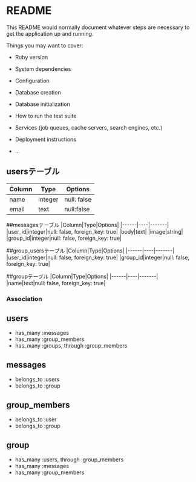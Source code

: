 # README

This README would normally document whatever steps are necessary to get the
application up and running.

Things you may want to cover:

* Ruby version

* System dependencies

* Configuration

* Database creation

* Database initialization

* How to run the test suite

* Services (job queues, cache servers, search engines, etc.)

* Deployment instructions

* ...



## usersテーブル

|Column|Type|Options|
|------|----|-------|
|name|integer|null: false|
|email|text|null:false|

##messagesテーブル
|Column|Type|Options|
|------|----|-------|
|user_id|integer|null: false, foreign_key: true|
|body|text|
|image|string|
|group_id|integer|null: false, foreign_key: true|

##group_usersテーブル
|Column|Type|Options|
|------|----|-------|
|user_id|integer|null: false, foreign_key: true|
|group_id|integer|null: false, foreign_key: true|

##groupテーブル
|Column|Type|Options|
|------|----|-------|
|name|text|null: false, foreign_key: true|

### Association

## users
- has_many :messages
- has_many :group_members
- has_many :groups, through :group_members

## messages
- belongs_to :users
- belongs_to :group

## group_members
- belongs_to :user
- belongs_to :group

## group
- has_many :users, through :group_members
- has_many :messages
- has_many :group_members